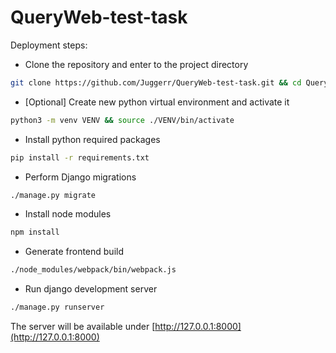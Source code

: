 # QueryWeb-test-task

Deployment steps:
* Clone the repository and enter to the project directory
```bash
git clone https://github.com/Juggerr/QueryWeb-test-task.git && cd QueryWeb-test-task
```
* [Optional] Create new python virtual environment and activate it
```bash
python3 -m venv VENV && source ./VENV/bin/activate
```
* Install python required packages
```bash
pip install -r requirements.txt
```
* Perform Django migrations
```bash
./manage.py migrate
```
* Install node modules
```bash
npm install
```
* Generate frontend build
```bash
./node_modules/webpack/bin/webpack.js
```
* Run django development server
```bash
./manage.py runserver
```
The server will be available under [http://127.0.0.1:8000](http://127.0.0.1:8000)